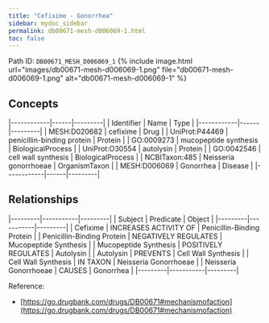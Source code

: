 ```yaml
---
title: "Cefixime - Gonorrhea"
sidebar: mydoc_sidebar
permalink: db00671-mesh-d006069-1.html
toc: false 
---
```



Path ID: `DB00671_MESH_D006069_1`
{% include image.html url="images/db00671-mesh-d006069-1.png" file="db00671-mesh-d006069-1.png" alt="db00671-mesh-d006069-1" %}

## Concepts

|------------|------|---------|
| Identifier | Name | Type    |
|------------|------|---------|
| MESH:D020682 | cefixime | Drug |
| UniProt:P44469 | penicillin-binding protein | Protein |
| GO:0009273 | mucopeptide synthesis | BiologicalProcess |
| UniProt:O30554 | autolysin | Protein |
| GO:0042546 | cell wall synthesis | BiologicalProcess |
| NCBITaxon:485 | Neisseria gonorrhoeae | OrganismTaxon |
| MESH:D006069 | Gonorrhea | Disease |
|------------|------|---------|

## Relationships

|---------|-----------|---------|
| Subject | Predicate | Object  |
|---------|-----------|---------|
| Cefixime | INCREASES ACTIVITY OF | Penicillin-Binding Protein |
| Penicillin-Binding Protein | NEGATIVELY REGULATES | Mucopeptide Synthesis |
| Mucopeptide Synthesis | POSITIVELY REGULATES | Autolysin |
| Autolysin | PREVENTS | Cell Wall Synthesis |
| Cell Wall Synthesis | IN TAXON | Neisseria Gonorrhoeae |
| Neisseria Gonorrhoeae | CAUSES | Gonorrhea |
|---------|-----------|---------|

Reference: 
  - [https://go.drugbank.com/drugs/DB00671#mechanismofaction](https://go.drugbank.com/drugs/DB00671#mechanismofaction)
